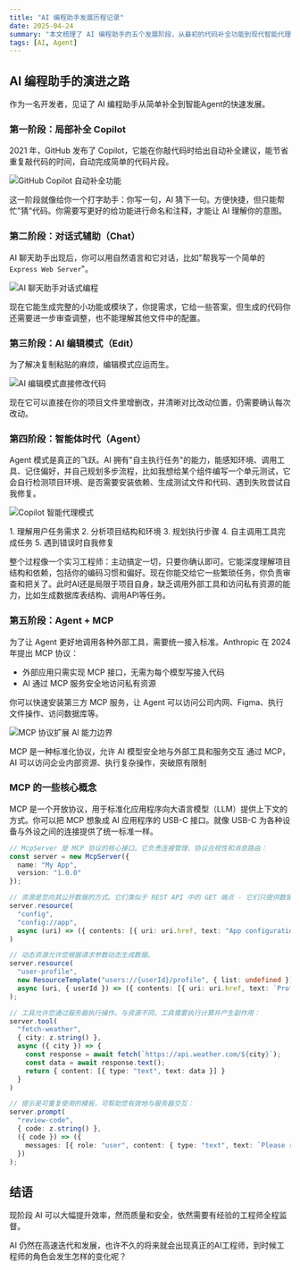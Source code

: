 ```yaml
---
title: "AI 编程助手发展历程记录"
date: 2025-04-24
summary: "本文梳理了 AI 编程助手的五个发展阶段，从最初的代码补全功能到现代智能代理模式，详细分析了每个阶段的特点、能力边界和对开发者工作方式的改变。"
tags: [AI, Agent]
---
```


## AI 编程助手的演进之路

作为一名开发者，见证了 AI 编程助手从简单补全到智能Agent的快速发展。

### 第一阶段：局部补全 Copilot

2021 年，GitHub 发布了 Copilot，它能在你敲代码时给出自动补全建议，能节省重复敲代码的时间，自动完成简单的代码片段。

![GitHub Copilot 自动补全功能](https://h5.ahmq.net/res/mweb/2025-04/24_17454867708817.jpg?x-oss-process=style/mweb-image)

这一阶段就像给你一个打字助手：你写一句，AI 猜下一句。方便快捷，但只能帮忙"猜"代码。你需要写更好的给功能进行命名和注释，才能让 AI 理解你的意图。

### 第二阶段：对话式辅助（Chat）

AI 聊天助手出现后，你可以用自然语言和它对话，比如"帮我写一个简单的`Express Web Server`"。

![AI 聊天助手对话式编程](https://h5.ahmq.net/res/mweb/2025-04/24_17454867708834.jpg?x-oss-process=style/mweb-image)

现在它能生成完整的小功能或模块了，你提需求，它给一些答案，但生成的代码你还需要进一步审查调整，也不能理解其他文件中的配置。

### 第三阶段：AI 编辑模式（Edit）

为了解决复制粘贴的麻烦，编辑模式应运而生。

![AI 编辑模式直接修改代码](https://h5.ahmq.net/res/mweb/2025-04/24_17454867708842.jpg?x-oss-process=style/mweb-image)

现在它可以直接在你的项目文件里增删改，并清晰对比改动位置，仍需要确认每次改动。

### 第四阶段：智能体时代（Agent）

Agent 模式是真正的飞跃。AI 拥有"自主执行任务"的能力，能感知环境、调用工具、记住偏好，并自己规划多步流程，比如我想给某个组件编写一个单元测试，它会自行检测项目环境、是否需要安装依赖、生成测试文件和代码、遇到失败尝试自我修复。

![Copilot 智能代理模式](https://h5.ahmq.net/res/mweb/2025-04/24_17454867708853.webp)

<Callout title="智能代理的工作流程">
1. 理解用户任务需求
2. 分析项目结构和环境
3. 规划执行步骤
4. 自主调用工具完成任务
5. 遇到错误时自我修复
</Callout>

整个过程像一个实习工程师：主动搞定一切，只要你确认即可。它能深度理解项目结构和依赖，包括你的编码习惯和偏好。现在你能交给它一些繁琐任务，你负责审查和把关了。此时AI还是局限于项目自身，缺乏调用外部工具和访问私有资源的能力，比如生成数据库表结构、调用API等任务。

### 第五阶段：Agent + MCP

为了让 Agent 更好地调用各种外部工具，需要统一接入标准。Anthropic 在 2024 年提出 MCP 协议：

- 外部应用只需实现 MCP 接口，无需为每个模型写接入代码
- AI 通过 MCP 服务安全地访问私有资源

你可以快速安装第三方 MCP 服务，让 Agent 可以访问公司内网、Figma、执行文件操作、访问数据库等。

![MCP 协议扩展 AI 能力边界](https://h5.ahmq.net/res/mweb/2025-04/24_17454867708868.jpg?x-oss-process=style/mweb-image)

<Cards>
  <Card title="Model Context Protocol">
    MCP 是一种标准化协议，允许 AI 模型安全地与外部工具和服务交互
  </Card>
  <Card title="扩展 AI 能力边界">
    通过 MCP，AI 可以访问企业内部资源、执行复杂操作，突破原有限制
  </Card>
</Cards>

### MCP 的一些核心概念

MCP 是一个开放协议，用于标准化应用程序向大语言模型（LLM）提供上下文的方式。你可以把 MCP 想象成 AI 应用程序的 USB-C 接口。就像 USB-C 为各种设备与外设之间的连接提供了统一标准一样。

```ts tab="Mcp Server"
// McpServer 是 MCP 协议的核心接口。它负责连接管理、协议合规性和消息路由：
const server = new McpServer({
  name: "My App",
  version: "1.0.0"
});
```

```ts tab="Mcp Static Resource"
// 资源是您向其公开数据的方式。它们类似于 REST API 中的 GET 端点 - 它们只提供数据
server.resource(
  "config",
  "config://app",
  async (uri) => ({ contents: [{ uri: uri.href, text: "App configuration here" }] })
)
```

```ts tab="Mcp Dynamic Resource"
// 动态资源允许您根据请求参数动态生成数据。
server.resource(
  "user-profile",
  new ResourceTemplate("users://{userId}/profile", { list: undefined }),
  async (uri, { userId }) => ({ contents: [{ uri: uri.href, text: `Profile data for user ${userId}`}]})
);
```

```ts tab="Mcp Tools"
// 工具允许您通过服务器执行操作。与资源不同，工具需要执行计算并产生副作用：
server.tool(
  "fetch-weather",
  { city: z.string() },
  async ({ city }) => {
    const response = await fetch(`https://api.weather.com/${city}`);
    const data = await response.text();
    return { content: [{ type: "text", text: data }] }
  }
)
```

```ts tab="Mcp Prompts"
// 提示是可重复使用的模板，可帮助您有效地与服务器交互：
server.prompt(
  "review-code",
  { code: z.string() },
  ({ code }) => ({
    messages: [{ role: "user", content: { type: "text", text: `Please review this code:\n\n${code}` } }]
  })
);
```

## 结语

现阶段 AI 可以大幅提升效率，然而质量和安全，依然需要有经验的工程师全程监督。

AI 仍然在高速迭代和发展，也许不久的将来就会出现真正的AI工程师，到时候工程师的角色会发生怎样的变化呢？

